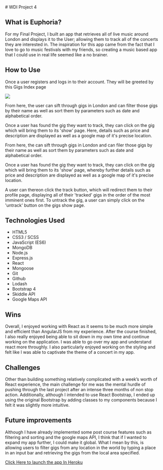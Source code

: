 # WDI Project 4
<h2>What is Euphoria?</h2>

<p>For my Final Project, I built an app that retrieves all of live music around London and displays it to the User; allowing them to track all of the concerts they are interested in. The inspiration for this app came from the fact that I love to go to music festivals with my friends, so creating a music based app that I could use in real life seemed like a no brainer.
</p>

<h2>How to Use</h2>

Once a user registers and logs in to their account. They will be greeted by this Gigs Index page

<img src="src/assets/project4.png" />

From here, the user can sift through gigs in London and can filter those gigs by their name as well as sort them by parameters such as date and alphabetical order.

Once a user has found the gig they want to track, they can click on the gig which will bring them to its 'show' page. Here, details such as price and description are displayed as well as a google map of it's precise location.
</img>

From here, the can sift through gigs in London and can filer those gigs by their name as well as sort them by parameters such as date and alphabetical order.

Once a user has found the gig they want to track, they can click on the gig which will bring them to its 'show' page, whereby further details such as price and description are displayed as well as a google map of it's precise location.



A user can thereon click the track button, which will redirect them to their profile page, displaying all of their 'tracked' gigs in the order of the most imminent ones first. To untrack the gig, a user can simply click on the 'untrack' button on the gigs show page.

<h2>Technologies Used</h2>
<ul>
<li>HTML5</li>
<li>CSS3 / SCSS</li>
<li>JavaScript (ES6)</li>
<li>MongoDB</li>
<li>Node.js</li>
<li>Express.js</li>
<li>React</li>
<li>Mongoose</li>
<li>Git</li>
<li>Github</li>
<li>Lodash</li>
<li>Bootstrap 4</li>
<li>Skiddle API</li>
<li>Google Maps API</li>
</ul>


<h2>Wins</h2>


Overall, I enjoyed working with React as it seems to be much more simple and efficient than AngularJS from my experience. After the course finished, I also really enjoyed being able to sit down in my own time and continue working on the application. I was able to go over my app and understand react more throughly. I also particularly enjoyed working on the styling and felt like I was able to captivate the theme of a concert in my app.


<h2>Challenges</h2>
Other than building something relatively complicated with a week’s worth of React experience, the main challenge for me was the mental hurdle of pushing through the last project after an intense three months of non stop action. Additionally, although I intended to use React Bootstrap, I ended up using the original Bootstrap by adding classes to my components because I felt it was slightly more intuitive.


<h2>Future improvements</h2>

Although I have already implemented some post course features such as filtering and sorting and the google maps API, I think that if I wanted to expand my app further, I could make it global. What I mean by this, is allowing users to filter gigs from any location in the world by typing a place in an input bar and retrieving the gigs from the local area specified.

<a href="https://calm-eyrie-34050.herokuapp.com">Click Here to launch the app In Heroku</a>
